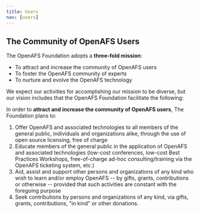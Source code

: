 ```yaml
---
title: Users
nav: [users]
---
```


## The Community of OpenAFS Users ##

The OpenAFS Foundation adopts a **three-fold mission**:

  * To attract and increase the community of OpenAFS users
  * To foster the OpenAFS community of experts
  * To nurture and evolve the OpenAFS technology

We expect our activities for accomplishing our mission to be diverse, but our vision includes that the OpenAFS Foundation facilitate the following:

In order to **attract and increase the community of OpenAFS users**, The Foundation plans to:

  1. Offer OpenAFS and associated technologies to all members of the general public, individuals and organizations alike, through the use of open source licensing, free of charge
  2. Educate members of the general public in the application of OpenAFS and associated technologies (low-cost conferences, low-cost Best Practices Workshops, free-of-charge ad-hoc consulting/training via the OpenAFS ticketing system, etc.)
  3. Aid, assist and support other persons and organizations of any kind who wish to learn and/or employ OpenAFS -- by gifts, grants, contributions or otherwise -- provided that such activities are constant with the foregoing purpose
  4. Seek contributions by persons and organizations of any kind, via gifts, grants, contributions, "in kind" or other donations.
